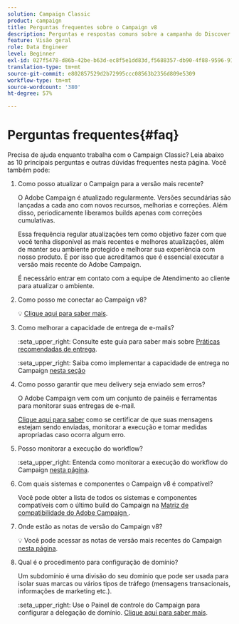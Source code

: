 ```yaml
---
solution: Campaign Classic
product: campaign
title: Perguntas frequentes sobre o Campaign v8
description: Perguntas e respostas comuns sobre a campanha do Discover
feature: Visão geral
role: Data Engineer
level: Beginner
exl-id: 027f5478-d86b-42be-b63d-ec8f5e1dd83d,f5688357-db90-4f88-9596-91e9d0a20d75
translation-type: tm+mt
source-git-commit: e802857529d2b72995ccc08563b2356d809e5309
workflow-type: tm+mt
source-wordcount: '380'
ht-degree: 57%

---
```


# Perguntas frequentes{#faq}

Precisa de ajuda enquanto trabalha com o Campaign Classic? Leia abaixo as 10 principais perguntas e outras dúvidas frequentes nesta página. Você também pode:

1. Como posso atualizar o Campaign para a versão mais recente?

   O Adobe Campaign é atualizado regularmente. Versões secundárias são lançadas a cada ano com novos recursos, melhorias e correções. Além disso, periodicamente liberamos builds apenas com correções cumulativas.

   Essa frequência regular atualizações tem como objetivo fazer com que você tenha disponível as mais recentes e melhores atualizações, além de manter seu ambiente protegido e melhorar sua experiência com nosso produto. É por isso que acreditamos que é essencial executar a versão mais recente do Adobe Campaign.

   É necessário entrar em contato com a equipe de Atendimento ao cliente para atualizar o ambiente.

1. Como posso me conectar ao Campaign v8?

   :bulb: [Clique aqui para saber mais](connect.md).

1. Como melhorar a capacidade de entrega de e-mails?

   :seta_upper_right: Consulte este guia para saber mais sobre [Práticas recomendadas de entrega](https://experienceleague.adobe.com/docs/deliverability-learn/deliverability-best-practice-guide/introduction.html?lang=pt-BR).

   :seta_upper_right: Saiba como implementar a capacidade de entrega no Campaign [nesta seção](https://experienceleague.adobe.com/docs/deliverability-learn/deliverability-best-practice-guide/additional-resources/general-resources.html)

1. Como posso garantir que meu delivery seja enviado sem erros?

   O Adobe Campaign vem com um conjunto de painéis e ferramentas para monitorar suas entregas de e-mail.

   [Clique aqui para saber](https://experienceleague.adobe.com/docs/campaign-classic/using/sending-messages/monitoring-deliveries/about-delivery-monitoring.html) como se certificar de que suas mensagens estejam sendo enviadas, monitorar a execução e tomar medidas apropriadas caso ocorra algum erro.

1. Posso monitorar a execução do workflow?

   :seta_upper_right: Entenda como monitorar a execução do workflow do Campaign [nesta página](https://experienceleague.adobe.com/docs/campaign-classic/using/automating-with-workflows/executing-a-workflow/starting-a-workflow.html).

1. Com quais sistemas e componentes o Campaign v8 é compatível?

   Você pode obter a lista de todos os sistemas e componentes compatíveis com o último build do Campaign na [Matriz de compatibilidade do Adobe Campaign ](compatibility-matrix.md).

1. Onde estão as notas de versão do Campaign v8?

   :bulb: Você pode acessar as notas de versão mais recentes do Campaign [nesta página](release-notes.md).

1. Qual é o procedimento para configuração de domínio?

   Um subdomínio é uma divisão do seu domínio que pode ser usada para isolar suas marcas ou vários tipos de tráfego (mensagens transacionais, informações de marketing etc.).

   :seta_upper_right: Use o Painel de controle do Campaign para configurar a delegação de domínio. [Clique aqui para saber mais](https://experienceleague.adobe.com/docs/control-panel/using/subdomains-and-certificates/subdomains-branding.html).

